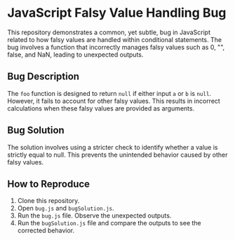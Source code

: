 # JavaScript Falsy Value Handling Bug

This repository demonstrates a common, yet subtle, bug in JavaScript related to how falsy values are handled within conditional statements.  The bug involves a function that incorrectly manages falsy values such as 0, "", false, and NaN, leading to unexpected outputs.

## Bug Description

The `foo` function is designed to return `null` if either input `a` or `b` is `null`. However, it fails to account for other falsy values.  This results in incorrect calculations when these falsy values are provided as arguments.

## Bug Solution

The solution involves using a stricter check to identify whether a value is strictly equal to null.  This prevents the unintended behavior caused by other falsy values.

## How to Reproduce

1. Clone this repository.
2. Open `bug.js` and `bugSolution.js`.
3. Run the `bug.js` file. Observe the unexpected outputs.
4. Run the `bugSolution.js` file and compare the outputs to see the corrected behavior.
